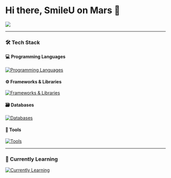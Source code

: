 # Hi there, SmileU on Mars 👋

![](https://github-readme-stats.vercel.app/api/top-langs/?username=aStringCat&layout=compact&hide=jupyter%20notebook&langs_count=8)

---
### 🛠️ Tech Stack
#### 💻 Programming Languages
<p>
  <a href="https://skillicons.dev">
    <img src="https://skillicons.dev/icons?i=python,c,cpp,java,js,html,css,matlab&perline=8&theme=light" alt="Programming Languages"/>
  </a>
</p>

#### ⚙️ Frameworks & Libraries
<p>
  <a href="https://skillicons.dev">
    <img src="https://skillicons.dev/icons?i=react,express,flask,nodejs,materialui&perline=5&theme=light" alt="Frameworks & Libraries"/>
  </a>
</p>

#### 🗃️ Databases
<p>
  <a href="https://skillicons.dev">
    <img src="https://skillicons.dev/icons?i=mongodb,sqlite&perline=2&theme=light" alt="Databases"/>
  </a>
</p>

#### 🔧 Tools
<p>
  <a href="https://skillicons.dev">
    <img src="https://skillicons.dev/icons?i=vscode,idea,vim,git,github,gitlab,docker,ps&perline=8&theme=light" alt="Tools"/>
  </a>
</p>

---
### 🌱 Currently Learning
<p>
  <a href="https://skillicons.dev">
    <img src="https://skillicons.dev/icons?i=go,pytorch,sklearn,kotlin,swift,mysql,kubernetes&perline=7&theme=light" alt="Currently Learning"/>
  </a>
</p>
